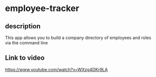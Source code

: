 # employee-tracker

## description
This app allows you to build a company directory of employees and roles via the command line

## Link to video

https://www.youtube.com/watch?v=WXzg4DKr9LA

